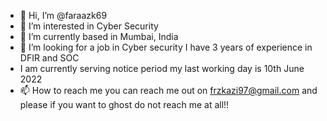 - 👋 Hi, I’m @faraazk69
- 👀 I’m interested in Cyber Security
- 🌱 I’m currently based in Mumbai, India
- 💞️ I’m looking for a job in Cyber security I have 3 years of experience in DFIR and SOC
- I am currently serving notice period my last working day is 10th June 2022
- 📫 How to reach me you can reach me out on frzkazi97@gmail.com and please if you want to ghost do not reach me at all!!

<!---
faraazk69/faraazk69 is a ✨ special ✨ repository because its `README.md` (this file) appears on your GitHub profile.
You can click the Preview link to take a look at your changes.
--->
